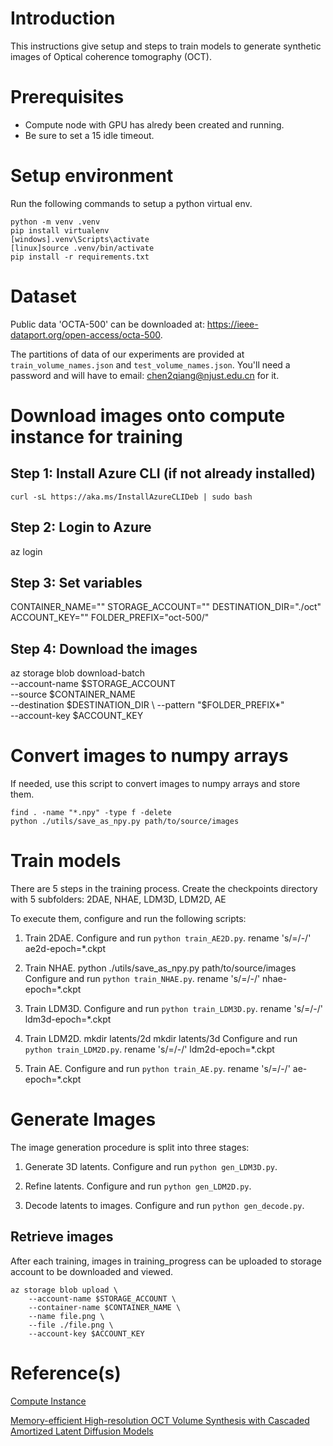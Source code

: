 # Introduction

This instructions give setup and steps to train models to 
generate synthetic images of Optical coherence tomography (OCT).

# Prerequisites

- Compute node with GPU has alredy been created and running.
- Be sure to set a 15 idle timeout.

# Setup environment

Run the following commands to setup a python virtual env.

```
python -m venv .venv
pip install virtualenv
[windows].venv\Scripts\activate
[linux]source .venv/bin/activate
pip install -r requirements.txt
```
# Dataset

Public data 'OCTA-500' can be downloaded at: https://ieee-dataport.org/open-access/octa-500.

The partitions of data of our experiments are provided at `train_volume_names.json` and `test_volume_names.json`.
You'll need a password and will have to email: chen2qiang@njust.edu.cn for it.

# Download images onto compute instance for training

## Step 1: Install Azure CLI (if not already installed)
```
curl -sL https://aka.ms/InstallAzureCLIDeb | sudo bash
```

## Step 2: Login to Azure
az login

## Step 3: Set variables
CONTAINER_NAME="<redacted>"
STORAGE_ACCOUNT="<redacted>"
DESTINATION_DIR="./oct"
ACCOUNT_KEY="<redacted>"
FOLDER_PREFIX="oct-500/"

## Step 4: Download the images
az storage blob download-batch \
    --account-name $STORAGE_ACCOUNT \
    --source $CONTAINER_NAME \
    --destination $DESTINATION_DIR \
    --pattern "$FOLDER_PREFIX*" \
    --account-key $ACCOUNT_KEY

# Convert images to numpy arrays

If needed, use this script to convert images to numpy arrays and store them.
```
find . -name "*.npy" -type f -delete
python ./utils/save_as_npy.py path/to/source/images
```

# Train models

There are 5 steps in the training process. 
Create the checkpoints directory with 5 subfolders:
2DAE, NHAE, LDM3D, LDM2D, AE

To execute them, configure and run the following scripts:

1. Train 2DAE. 
Configure and run `python train_AE2D.py`.
rename 's/=/\-/' ae2d-epoch=*.ckpt

2. Train NHAE.
python ./utils/save_as_npy.py path/to/source/images
Configure and run `python train_NHAE.py`.
rename 's/=/\-/' nhae-epoch=*.ckpt

3. Train LDM3D.
Configure and run `python train_LDM3D.py`.
rename 's/=/\-/' ldm3d-epoch=*.ckpt

4. Train LDM2D.
mkdir latents/2d
mkdir latents/3d
Configure and run `python train_LDM2D.py`.
rename 's/=/\-/' ldm2d-epoch=*.ckpt

5. Train AE. 
Configure and run `python train_AE.py`.
rename 's/=/\-/' ae-epoch=*.ckpt

# Generate Images

The image generation procedure is split into three stages:

1.  Generate 3D latents. Configure and run `python gen_LDM3D.py`.

2.  Refine latents. Configure and run `python gen_LDM2D.py`.

3.  Decode latents to images. Configure and run `python gen_decode.py`.


## Retrieve images

After each training, images in training_progress can be uploaded to storage account to be downloaded and viewed.
```
az storage blob upload \
    --account-name $STORAGE_ACCOUNT \
    --container-name $CONTAINER_NAME \
    --name file.png \
    --file ./file.png \
    --account-key $ACCOUNT_KEY
```

# Reference(s)

[Compute Instance](https://learn.microsoft.com/en-us/azure/machine-learning/concept-compute-instance?view=azureml-api-2)

[Memory-efficient High-resolution OCT Volume Synthesis with Cascaded Amortized Latent Diffusion Models](https://arxiv.org/pdf/2405.16516)

